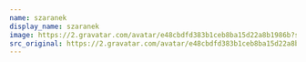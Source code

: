 ```yaml
---
name: szaranek
display_name: szaranek
image: https://2.gravatar.com/avatar/e48cbdfd383b1ceb8ba15d22a8b1986b?s=144&amp;d=https%3A%2F%2F2.gravatar.com%2Favatar%2Fad516503a11cd5ca435acc9bb6523536%3Fs%3D48&amp;r=G"
src_original: https://2.gravatar.com/avatar/e48cbdfd383b1ceb8ba15d22a8b1986b?s=48&amp;d=https%3A%2F%2F2.gravatar.com%2Favatar%2Fad516503a11cd5ca435acc9bb6523536%3Fs%3D48&amp;r=G"
---
```

